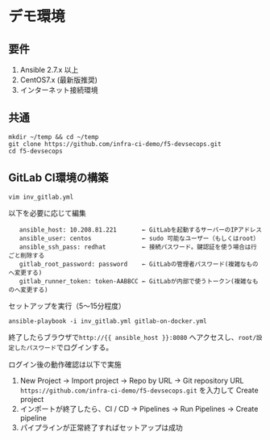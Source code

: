 # デモ環境

## 要件

1. Ansible 2.7.x 以上
1. CentOS7.x (最新版推奨)
1. インターネット接続環境

## 共通

```
mkdir ~/temp && cd ~/temp
git clone https://github.com/infra-ci-demo/f5-devsecops.git
cd f5-devsecops
```

## GitLab CI環境の構築

```
vim inv_gitlab.yml
```

以下を必要に応じて編集
```
   ansible_host: 10.208.81.221       ← GitLabを起動するサーバーのIPアドレス
   ansible_user: centos              ← sudo 可能なユーザー（もしくはroot）
   ansible_ssh_pass: redhat          ← 接続パスワード。鍵認証を使う場合は行ごと削除する
   gitlab_root_password: password    ← GitLabの管理者パスワード(複雑なものへ変更する)
   gitlab_runner_token: token-AABBCC ← GitLabが内部で使うトークン(複雑なものへ変更する)
```


セットアップを実行（5～15分程度）
```
ansible-playbook -i inv_gitlab.yml gitlab-on-docker.yml
```

終了したらブラウザで`http://{{ ansible_host }}:8080` へアクセスし、`root/設定したパスワード`でログインする。

ログイン後の動作確認は以下で実施

1. New Project → Import project → Repo by URL → Git repository URL `https://github.com/infra-ci-demo/f5-devsecops.git` を入力して Create project
1. インポートが終了したら、CI / CD → Pipelines → Run Pipelines → Create pipeline
1. パイプラインが正常終了すればセットアップは成功


